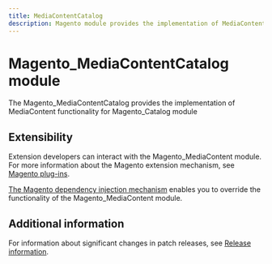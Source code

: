 ```yaml
---
title: MediaContentCatalog
description: Magento module provides the implementation of MediaContent functionality for Magento_Catalog module
---
```


# Magento_MediaContentCatalog module

The Magento_MediaContentCatalog provides the implementation of MediaContent functionality for Magento_Catalog module

## Extensibility

Extension developers can interact with the Magento_MediaContent module. For more information about the Magento extension mechanism, see [Magento plug-ins](https://developer.adobe.com/commerce/php/development/components/plugins/).

[The Magento dependency injection mechanism](https://developer.adobe.com/commerce/php/development/components/dependency-injection/) enables you to override the functionality of the Magento_MediaContent module.

## Additional information

For information about significant changes in patch releases, see [Release information](https://experienceleague.adobe.com/docs/commerce-operations/release/notes/overview.html).
